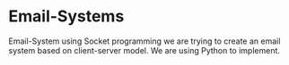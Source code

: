 # Email-Systems
Email-System using Socket programming we are trying to create an email system based on client-server model. We are using Python to implement.
